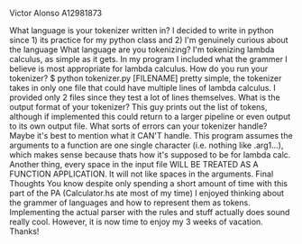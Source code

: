 Victor Alonso
A12981873

What language is your tokenizer written in?
    I decided to write in python since 1) its practice for my python class and 
    2) I'm genuinely curious about the language
What language are you tokenizing?
    I'm tokenizing lambda calculus, as simple as it gets. In my program I 
    included what the grammer I believe is most appropriate for lambda calculus.
How do you run your tokenizer?
    $ python tokenizer.py [FILENAME]
    pretty simple, the tokenizer takes in only one file that could have multiple
    lines of lambda calculus. I provided only 2 files since they test a lot of lines themselves.
What is the output format of your tokenizer?
    This guy prints out the list of tokens, although if implemented this could return
    to a larger pipeline or even output to its own output file.
What sorts of errors can your tokenizer handle?
    Maybe it's best to mention what it CAN'T handle. This program assumes the arguments
    to a function are one single character (i.e. nothing like \.arg1...), which makes sense
    because thats how it's supposed to be for lambda calc. Another thing, every space in the input file
    WILL BE TREATED AS A FUNCTION APPLICATION. It will not like spaces in the arguments.
Final Thoughts
    You know despite only spending a short amount of time with this part of the PA (Calculator.hs ate most of my time)
    I enjoyed thinking about the grammer of languages and how to represent them as tokens. Implementing the actual parser with
    the rules and stuff actually does sound really cool. However, it is now time to enjoy my 3 weeks of vacation. Thanks!
